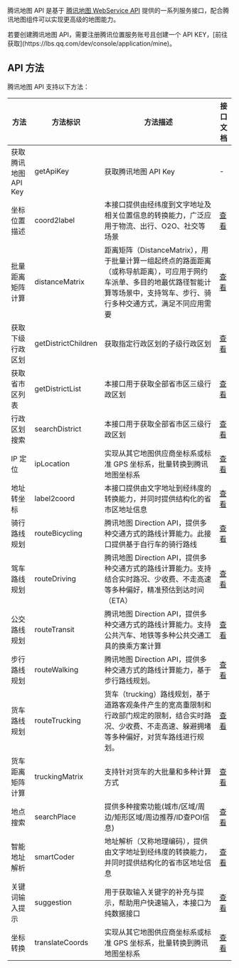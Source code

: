 腾讯地图 API 是基于 [腾讯地图 WebService API](https://lbs.qq.com/service/webService/webServiceGuide/webServiceOverview) 提供的一系列服务接口，配合腾讯地图组件可以实现更高级的地图能力。

<dx-alert infotype="notice" title="注意">
若要创建腾讯地图 API，需要注册腾讯位置服务账号且创建一个 API KEY，[前往获取](https://lbs.qq.com/dev/console/application/mine)。
</dx-alert>

## API 方法

腾讯地图 API 支持以下方法：

| 方法 | 方法标识 | 方法描述 | 接口文档 |
| --- | ------- | ------ | ------- |
| 获取腾讯地图 API Key| getApiKey | 获取腾讯地图 API Key  | - |
| 坐标位置描述 | coord2label | 本接口提供由经纬度到文字地址及相关位置信息的转换能力，广泛应用于物流、出行、O2O、社交等场景 | [查看](https://lbs.qq.com/service/webService/webServiceGuide/webServiceGcoder) |
| 批量距离矩阵计算 | distanceMatrix | 距离矩阵（DistanceMatrix），用于批量计算一组起终点的路面距离（或称导航距离），可应用于网约车派单、多目的地最优路径智能计算等场景中，支持驾车、步行、骑行多种交通方式，满足不同应用需要 | [查看](https://lbs.qq.com/service/webService/webServiceGuide/webServiceMatrix) |
| 获取下级行政区划 | getDistrictChildren | 	获取指定行政区划的子级行政区划 | [查看](https://lbs.qq.com/service/webService/webServiceGuide/webServiceDistrict) |
| 获取省市区列表 | getDistrictList | 本接口用于获取全部省市区三级行政区划 | [查看](https://lbs.qq.com/service/webService/webServiceGuide/webServiceDistrict) |
| 行政区划搜索 | searchDistrict | 本接口用于获取全部省市区三级行政区划 | [查看](https://lbs.qq.com/service/webService/webServiceGuide/webServiceDistrict) |
| IP 定位 | ipLocation | 实现从其它地图供应商坐标系或标准 GPS 坐标系，批量转换到腾讯地图坐标系 | [查看](https://lbs.qq.com/service/webService/webServiceGuide/webServiceIp) |
| 地址转坐标 | label2coord | 本接口提供由文字地址到经纬度的转换能力，并同时提供结构化的省市区地址信息 | [查看](https://lbs.qq.com/service/webService/webServiceGuide/webServiceGeocoder) |
| 骑行路线规划 | routeBicycling | 腾讯地图 Direction API，提供多种交通方式的路线计算能力。此接口提供基于自行车的骑行路线 | [查看](https://lbs.qq.com/service/webService/webServiceGuide/webServiceRoute) |
| 驾车路线规划 | routeDriving | 腾讯地图 Direction API，提供多种交通方式的路线计算能力。支持结合实时路况、少收费、不走高速等多种偏好，精准预估到达时间（ETA） | [查看](https://lbs.qq.com/service/webService/webServiceGuide/webServiceRoute) |
| 公交路线规划 | routeTransit | 腾讯地图 Direction API，提供多种交通方式的路线计算能力。支持公共汽车、地铁等多种公共交通工具的换乘方案计算 | [查看](https://lbs.qq.com/service/webService/webServiceGuide/webServiceRoute) |
| 步行路线规划 | routeWalking | 腾讯地图 Direction API，提供多种交通方式的路线计算能力，基于步行路线规划。 | [查看](https://lbs.qq.com/service/webService/webServiceGuide/webServiceRoute) |
| 货车路线规划 | routeTrucking | 货车（trucking）路线规划，基于道路客观条件产生的宽高重限制和行政部门规定的限制，结合实时路况、少收费、不走高速、躲避拥堵等多种偏好，对货车路线进行规划。 | [查看](https://lbs.qq.com/service/webService/webServiceGuide/directionTrucking) |
| 货车距离矩阵计算 | truckingMatrix | 支持针对货车的大批量和多种计算方式 | [查看](https://lbs.qq.com/service/webService/webServiceGuide/directionTrucking#10) |
| 地点搜索 | searchPlace | 提供多种搜索功能(城市/区域/周边/矩形区域/周边推荐/ID查POI信息) | [查看](https://lbs.qq.com/service/webService/webServiceGuide/webServiceSearch) |
| 智能地址解析 | smartCoder | 地址解析（又称地理编码），提供由文字地址到经纬度的转换能力，并同时提供结构化的省市区地址信息 | [查看](https://lbs.qq.com/service/webService/webServiceGuide/SmartGeocoder) |
| 关键词输入提示 | suggestion | 用于获取输入关键字的补充与提示，帮助用户快速输入，本接口为纯数据接口 | [查看](https://lbs.qq.com/service/webService/webServiceGuide/webServiceSuggestion) |
| 坐标转换 | translateCoords | 实现从其它地图供应商坐标系或标准 GPS 坐标系，批量转换到腾讯地图坐标系 | [查看](https://lbs.qq.com/service/webService/webServiceGuide/webServiceTranslate) |
